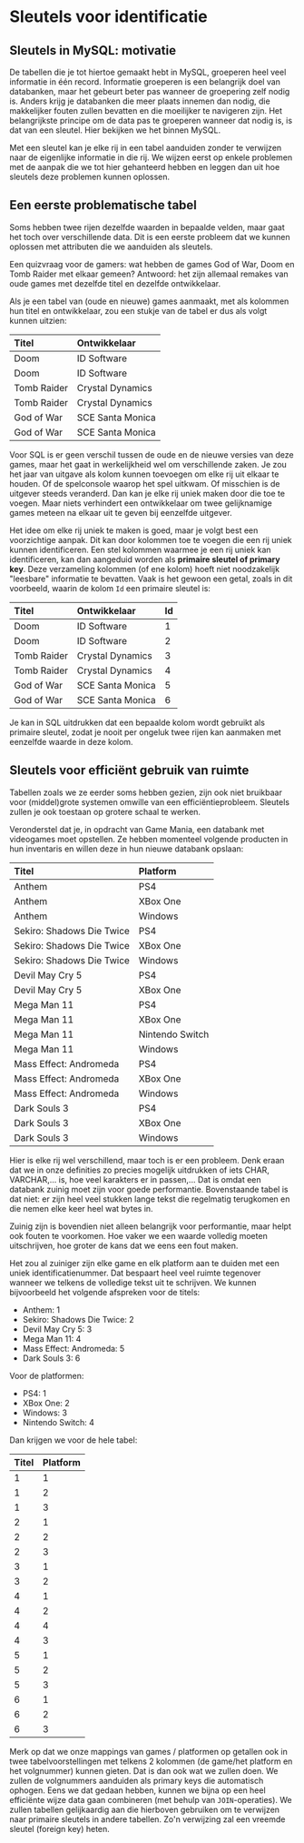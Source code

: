 # Sleutels voor identificatie

## Sleutels in MySQL: motivatie

De tabellen die je tot hiertoe gemaakt hebt in MySQL, groeperen heel veel informatie in één record. Informatie groeperen is een belangrijk doel van databanken, maar het gebeurt beter pas wanneer de groepering zelf nodig is. Anders krijg je databanken die meer plaats innemen dan nodig, die makkelijker fouten zullen bevatten en die moeilijker te navigeren zijn. Het belangrijkste principe om de data pas te groeperen wanneer dat nodig is, is dat van een sleutel. Hier bekijken we het binnen MySQL.

Met een sleutel kan je elke rij in een tabel aanduiden zonder te verwijzen naar de eigenlijke informatie in die rij. We wijzen eerst op enkele problemen met de aanpak die we tot hier gehanteerd hebben en leggen dan uit hoe sleutels deze problemen kunnen oplossen.

## Een eerste problematische tabel

Soms hebben twee rijen dezelfde waarden in bepaalde velden, maar gaat het toch over verschillende data. Dit is een eerste probleem dat we kunnen oplossen met attributen die we aanduiden als sleutels.

Een quizvraag voor de gamers: wat hebben de games God of War, Doom en Tomb Raider met elkaar gemeen? Antwoord: het zijn allemaal remakes van oude games met dezelfde titel en dezelfde ontwikkelaar.

Als je een tabel van \(oude en nieuwe\) games aanmaakt, met als kolommen hun titel en ontwikkelaar, zou een stukje van de tabel er dus als volgt kunnen uitzien:

| Titel | Ontwikkelaar |
| :--- | :--- |
| Doom | ID Software |
| Doom | ID Software |
| Tomb Raider | Crystal Dynamics |
| Tomb Raider | Crystal Dynamics |
| God of War | SCE Santa Monica |
| God of War | SCE Santa Monica |

Voor SQL is er geen verschil tussen de oude en de nieuwe versies van deze games, maar het gaat in werkelijkheid wel om verschillende zaken. Je zou het jaar van uitgave als kolom kunnen toevoegen om elke rij uit elkaar te houden. Of de spelconsole waarop het spel uitkwam. Of misschien is de uitgever steeds veranderd. Dan kan je elke rij uniek maken door die toe te voegen. Maar niets verhindert een ontwikkelaar om twee gelijknamige games meteen na elkaar uit te geven bij eenzelfde uitgever.

Het idee om elke rij uniek te maken is goed, maar je volgt best een voorzichtige aanpak. Dit kan door kolommen toe te voegen die een rij uniek kunnen identificeren. Een stel kolommen waarmee je een rij uniek kan identificeren, kan dan aangeduid worden als **primaire sleutel of primary key**. Deze verzameling kolommen \(of ene kolom\) hoeft niet noodzakelijk "leesbare" informatie te bevatten. Vaak is het gewoon een getal, zoals in dit voorbeeld, waarin de kolom `Id` een primaire sleutel is:

| Titel | Ontwikkelaar | Id |
| :--- | :--- | :--- |
| Doom | ID Software | 1 |
| Doom | ID Software | 2 |
| Tomb Raider | Crystal Dynamics | 3 |
| Tomb Raider | Crystal Dynamics | 4 |
| God of War | SCE Santa Monica | 5 |
| God of War | SCE Santa Monica | 6 |

Je kan in SQL uitdrukken dat een bepaalde kolom wordt gebruikt als primaire sleutel, zodat je nooit per ongeluk twee rijen kan aanmaken met eenzelfde waarde in deze kolom.

## Sleutels voor efficiënt gebruik van ruimte

Tabellen zoals we ze eerder soms hebben gezien, zijn ook niet bruikbaar voor \(middel\)grote systemen omwille van een efficiëntieprobleem. Sleutels zullen je ook toestaan op grotere schaal te werken.

Veronderstel dat je, in opdracht van Game Mania, een databank met videogames moet opstellen. Ze hebben momenteel volgende producten in hun inventaris en willen deze in hun nieuwe databank opslaan:

| Titel | Platform |
| :--- | :--- |
| Anthem | PS4 |
| Anthem | XBox One |
| Anthem | Windows |
| Sekiro: Shadows Die Twice | PS4 |
| Sekiro: Shadows Die Twice | XBox One |
| Sekiro: Shadows Die Twice | Windows |
| Devil May Cry 5 | PS4 |
| Devil May Cry 5 | XBox One |
| Mega Man 11 | PS4 |
| Mega Man 11 | XBox One |
| Mega Man 11 | Nintendo Switch |
| Mega Man 11 | Windows |
| Mass Effect: Andromeda | PS4 |
| Mass Effect: Andromeda | XBox One |
| Mass Effect: Andromeda | Windows |
| Dark Souls 3 | PS4 |
| Dark Souls 3 | XBox One |
| Dark Souls 3 | Windows |

Hier is elke rij wel verschillend, maar toch is er een probleem. Denk eraan dat we in onze definities zo precies mogelijk uitdrukken of iets CHAR, VARCHAR,... is, hoe veel karakters er in passen,... Dat is omdat een databank zuinig moet zijn voor goede performantie. Bovenstaande tabel is dat niet: er zijn heel veel stukken lange tekst die regelmatig terugkomen en die nemen elke keer heel wat bytes in.

Zuinig zijn is bovendien niet alleen belangrijk voor performantie, maar helpt ook fouten te voorkomen. Hoe vaker we een waarde volledig moeten uitschrijven, hoe groter de kans dat we eens een fout maken.

Het zou al zuiniger zijn elke game en elk platform aan te duiden met een uniek identificatienummer. Dat bespaart heel veel ruimte tegenover wanneer we telkens de volledige tekst uit te schrijven. We kunnen bijvoorbeeld het volgende afspreken voor de titels:

* Anthem: 1
* Sekiro: Shadows Die Twice: 2
* Devil May Cry 5: 3
* Mega Man 11: 4
* Mass Effect: Andromeda: 5
* Dark Souls 3: 6

Voor de platformen:

* PS4: 1
* XBox One: 2
* Windows: 3
* Nintendo Switch: 4

Dan krijgen we voor de hele tabel:

| Titel | Platform |
| :--- | :--- |
| 1 | 1 |
| 1 | 2 |
| 1 | 3 |
| 2 | 1 |
| 2 | 2 |
| 2 | 3 |
| 3 | 1 |
| 3 | 2 |
| 4 | 1 |
| 4 | 2 |
| 4 | 4 |
| 4 | 3 |
| 5 | 1 |
| 5 | 2 |
| 5 | 3 |
| 6 | 1 |
| 6 | 2 |
| 6 | 3 |

Merk op dat we onze mappings van games / platformen op getallen ook in twee tabelvoorstellingen met telkens 2 kolommen \(de game/het platform en het volgnummer\) kunnen gieten. Dat is dan ook wat we zullen doen. We zullen de volgnummers aanduiden als primary keys die automatisch ophogen. Eens we dat gedaan hebben, kunnen we bijna op een heel efficiënte wijze data gaan combineren \(met behulp van `JOIN`-operaties\). We zullen tabellen gelijkaardig aan die hierboven gebruiken om te verwijzen naar primaire sleutels in andere tabellen. Zo'n verwijzing zal een vreemde sleutel \(foreign key\) heten.

